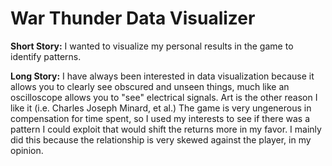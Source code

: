 # War Thunder Data Visualizer

**Short Story:**
	I wanted to visualize my personal results in the game to identify patterns.

**Long Story:**
	I have always been interested in data visualization because it allows you to clearly see obscured and unseen things, much like an oscilloscope allows you to "see" electrical signals. Art is the other reason I like it (i.e. Charles Joseph Minard, et al.) The game is very ungenerous in compensation for time spent, so I used my interests to see if there was a pattern I could exploit that would shift the returns more in my favor. I mainly did this because the relationship is very skewed against the player, in my opinion.
